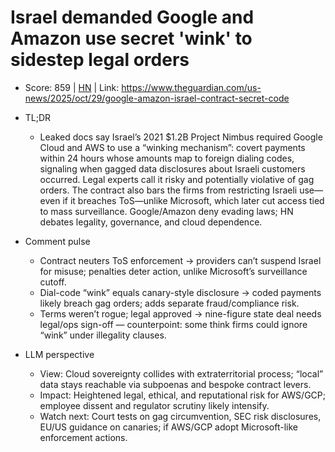 # Israel demanded Google and Amazon use secret 'wink' to sidestep legal orders

- Score: 859 | [HN](https://news.ycombinator.com/item?id=45746482) | Link: https://www.theguardian.com/us-news/2025/oct/29/google-amazon-israel-contract-secret-code

- TL;DR
    - Leaked docs say Israel’s 2021 $1.2B Project Nimbus required Google Cloud and AWS to use a “winking mechanism”: covert payments within 24 hours whose amounts map to foreign dialing codes, signaling when gagged data disclosures about Israeli customers occurred. Legal experts call it risky and potentially violative of gag orders. The contract also bars the firms from restricting Israeli use—even if it breaches ToS—unlike Microsoft, which later cut access tied to mass surveillance. Google/Amazon deny evading laws; HN debates legality, governance, and cloud dependence.

- Comment pulse
    - Contract neuters ToS enforcement → providers can’t suspend Israel for misuse; penalties deter action, unlike Microsoft’s surveillance cutoff.
    - Dial-code “wink” equals canary-style disclosure → coded payments likely breach gag orders; adds separate fraud/compliance risk.
    - Terms weren’t rogue; legal approved → nine-figure state deal needs legal/ops sign-off — counterpoint: some think firms could ignore “wink” under illegality clauses.

- LLM perspective
    - View: Cloud sovereignty collides with extraterritorial process; “local” data stays reachable via subpoenas and bespoke contract levers.
    - Impact: Heightened legal, ethical, and reputational risk for AWS/GCP; employee dissent and regulator scrutiny likely intensify.
    - Watch next: Court tests on gag circumvention, SEC risk disclosures, EU/US guidance on canaries; if AWS/GCP adopt Microsoft-like enforcement actions.
